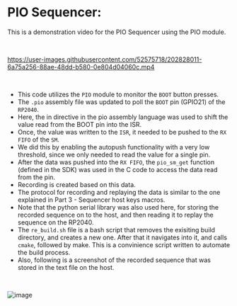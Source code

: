 # PIO Sequencer:

This is a demonstration video for the PIO Sequencer using the PIO module.

<br>

https://user-images.githubusercontent.com/52575718/202828011-6a75a256-88ae-48dd-b580-0e804d04060c.mp4

<br>

- This code utilizes the `PIO` module to monitor the `BOOT` button presses.
- The `.pio` assembly file was updated to poll the `BOOT` pin (GPIO21) of the `RP2040`.
- Here, the in directive in the pio assembly language was used to shift the value read from the BOOT pin into the ISR.
- Once, the value was written to the `ISR`, it needed to be pushed to the `RX FIFO` of the `SM`.
- We did this by enabling the autopush functionality with a very low threshold, since we only needed to read the value for a single pin.
- After the data was pushed into the `RX FIFO`, the `pio_sm_get` function (defined in the SDK) was used in the C code to access the data read from the pin.
- Recording is created based on this data.
- The protocol for recording and replaying the data is similar to the one explained in Part 3 - Sequencer host keys macros.
- Note that the python serial library was also used here, for storing the recorded sequence on to the host, and then reading it to replay the sequence on the RP2040.
- The `re_build.sh` file is a bash script that removes the exisiting build directory, and creates a new one. After that it navigates into it, and calls `cmake`, followed by make. This is a convinience script written to automate the build process.
- Also, following is a screenshot of the recorded sequence that was stored in the text file on the host.

<br>

![image](https://user-images.githubusercontent.com/52575718/202827845-9cedf4c5-1adc-4578-9d43-c5387daec4c8.png)

